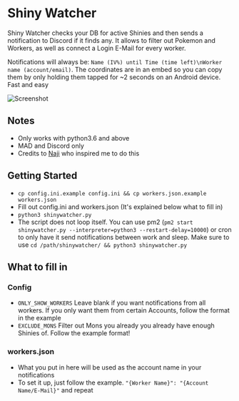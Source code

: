 # Shiny Watcher

Shiny Watcher checks your DB for active Shinies and then sends a notification to Discord if it finds any. It allows to filter out Pokemon and Workers, as well as connect a Login E-Mail for every worker.

Notifications will always be: `Name (IV%) until Time (time left)\nWorker name (account/email)`. The coordinates are in an embed so you can copy them by only holding them tapped for ~2 seconds on an Android device. Fast and easy

![Screenshot](https://i.imgur.com/kvUSoI4.png)

## Notes
- Only works with python3.6 and above
- MAD and Discord only
- Credits to [Naji](https://github.com/na-ji/mad-shiny-notifications) who inspired me to do this

## Getting Started
- `cp config.ini.example config.ini && cp workers.json.example workers.json`
- Fill out config.ini and workers.json (It's explained below what to fill in)
- `python3 shinywatcher.py`
- The script does not loop itself. You can use pm2 (`pm2 start shinywatcher.py --interpreter=python3 --restart-delay=10000`) or cron to only have it send notifications between work and sleep. Make sure to use `cd /path/shinywatcher/ && python3 shinywatcher.py`

## What to fill in
### Config
- `ONLY_SHOW_WORKERS` Leave blank if you want notifications from all workers. If you only want them from certain Accounts, follow the format in the example
- `EXCLUDE_MONS` Filter out Mons you already you already have enough Shinies of. Follow the example format!
### workers.json
- What you put in here will be used as the account name in your notifications
- To set it up, just follow the example. `"{Worker Name}": "{Account Name/E-Mail}"` and repeat
